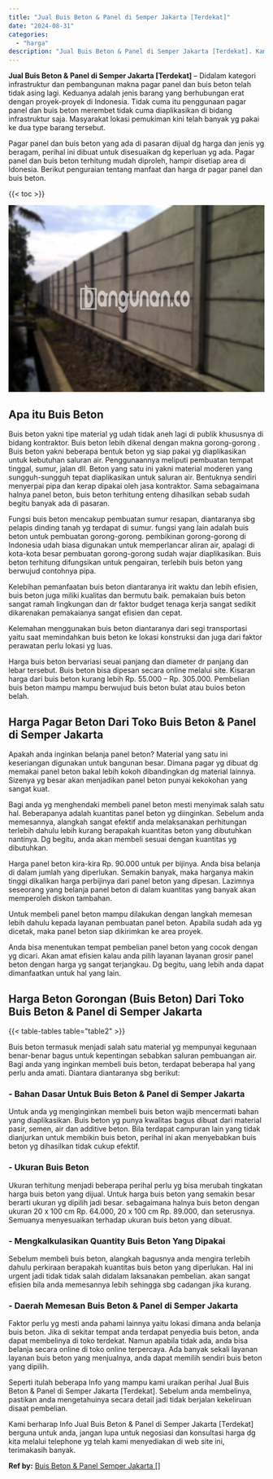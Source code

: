 ```yaml
---
title: "Jual Buis Beton & Panel di Semper Jakarta [Terdekat]"
date: "2024-08-31"
categories: 
  - "harga"
description: "Jual Buis Beton & Panel di Semper Jakarta [Terdekat]. Kami berharap Info Jual Buis Beton & Panel di Semper Jakarta [Terdekat] berguna untuk anda, jangan lu..."
---
```


**Jual Buis Beton & Panel di Semper Jakarta \[Terdekat\]** – Didalam kategori infrastruktur dan pembangunan makna pagar panel dan buis beton telah tidak asing lagi. Keduanya adalah jenis barang yang berhubungan erat dengan proyek-proyek di Indonesia. Tidak cuma itu penggunaan pagar panel dan buis beton merembet tidak cuma diaplikasikan di bidang infrastruktur saja. Masyarakat lokasi pemukiman kini telah banyak yg pakai ke dua type barang tersebut.

Pagar panel dan buis beton yang ada di pasaran dijual dg harga dan jenis yg beragam, perihal ini dibuat untuk disesuaikan dg keperluan yg ada. Pagar panel dan buis beton terhitung mudah diproleh, hampir disetiap area di Idonesia. Berikut penguraian tentang manfaat dan harga dr pagar panel dan buis beton.

{{< toc >}}

![Jual Buis Beton & Panel di Semper Jakarta [Terdekat]](/images/jual-panel-buis-beton-murah-37.png)

## Apa itu Buis Beton

Buis beton yakni tipe material yg udah tidak aneh lagi di publik khususnya di bidang kontraktor. Buis beton lebih dikenal dengan makna gorong-gorong . Buis beton yakni beberapa bentuk beton yg siap pakai yg diaplikasikan untuk kebutuhan saluran air. Penggunaannya meliputi pembuatan tempat tinggal, sumur, jalan dll. Beton yang satu ini yakni material moderen yang sungguh-sungguh tepat diaplikasikan untuk saluran air. Bentuknya sendiri menyerpai pipa dan kerap dipakai oleh jasa kontraktor. Sama sebagaimana halnya panel beton, buis beton terhitung enteng dihasilkan sebab sudah begitu banyak ada di pasaran.

Fungsi buis beton mencakup pembuatan sumur resapan, diantaranya sbg pelapis dinding tanah yg terdapat di sumur. fungsi yang lain adalah buis beton untuk pembuatan gorong-gorong. pembikinan gorong-gorong di Indonesia udah biasa digunakan untuk memperlancar aliran air, apalagi di kota-kota besar pembuatan gorong-gorong sudah wajar diaplikasikan. Buis beton terhitung difungsikan untuk pengairan, terlebih buis beton yang berwujud contohnya pipa.

Kelebihan pemanfaatan buis beton diantaranya irit waktu dan lebih efisien, buis beton juga miliki kualitas dan bermutu baik. pemakaian buis beton sangat ramah lingkungan dan dr faktor budget tenaga kerja sangat sedikit dikarenakan pemakaianya sangat efisien dan cepat.

Kelemahan menggunakan buis beton diantaranya dari segi transportasi yaitu saat memindahkan buis beton ke lokasi konstruksi dan juga dari faktor perawatan perlu lokasi yg luas.

Harga buis beton bervariasi seuai panjang dan diameter dr panjang dan lebar tersebut. Buis beton bisa dipesan secara online melalui site. Kisaran harga dari buis beton kurang lebih Rp. 55.000 – Rp. 305.000. Pembelian buis beton mampu mampu berwujud buis beton bulat atau buios beton belah.

## Harga Pagar Beton Dari Toko Buis Beton & Panel di Semper Jakarta

Apakah anda inginkan belanja panel beton? Material yang satu ini keseriangan digunakan untuk bangunan besar. Dimana pagar yg dibuat dg memakai panel beton bakal lebih kokoh dibandingkan dg material lainnya. Sizenya yg besar akan menjadikan panel beton punyai kekokohan yang sangat kuat.

Bagi anda yg menghendaki membeli panel beton mesti menyimak salah satu hal. Beberapanya adalah kuantitas panel beton yg diinginkan. Sebelum anda memesannya, alangkah sangat efektif anda melaksanakan perhitungan terlebih dahulu lebih kurang berapakah kuantitas beton yang dibutuhkan nantinya. Dg begitu, anda akan membeli sesuai dengan kuantitas yg dibutuhkan.

Harga panel beton kira-kira Rp. 90.000 untuk per bijinya. Anda bisa belanja di dalam jumlah yang diperlukan. Semakin banyak, maka harganya makin tinggi dikalikan harga perbijinya dari panel beton yang dipesan. Lazimnya seseorang yang belanja panel beton di dalam kuantitas yang banyak akan memperoleh diskon tambahan.

Untuk membeli panel beton mampu dilakukan dengan langkah memesan lebih dahulu kepada layanan pembuatan panel beton. Apabila sudah ada yg dicetak, maka panel beton siap dikirimkan ke area proyek.

Anda bisa menentukan tempat pembelian panel beton yang cocok dengan yg dicari. Akan amat efisien kalau anda pilih layanan layanan grosir panel beton dengan harga yg sangat terjangkau. Dg begitu, uang lebih anda dapat dimanfaatkan untuk hal yang lain.

## Harga Beton Gorongan (Buis Beton) Dari Toko Buis Beton & Panel di Semper Jakarta

{{< table-tables table="table2" >}}

Buis beton termasuk menjadi salah satu material yg mempunyai kegunaan benar-benar bagus untuk kepentingan sebabkan saluran pembuangan air. Bagi anda yang inginkan membeli buis beton, terdapat beberapa hal yang perlu anda amati. Diantara diantaranya sbg berikut:

### \- Bahan Dasar Untuk Buis Beton & Panel di Semper Jakarta

Untuk anda yg menginginkan membeli buis beton wajib mencermati bahan yang diaplikasikan. Buis beton yg punya kwalitas bagus dibuat dari material pasir, semen, air dan additive beton. Bila terdapat campuran lain yang tidak dianjurkan untuk membikin buis beton, perihal ini akan menyebabkan buis beton yg dihasilkan tidak cukup efektif.

### \- Ukuran Buis Beton

Ukuran terhitung menjadi beberapa perihal perlu yg bisa merubah tingkatan harga buis beton yang dijual. Untuk harga buis beton yang semakin besar berarti ukuran yg dipilih jadi besar. sebagaimana halnya buis beton dengan ukuran 20 x 100 cm Rp. 64.000, 20 x 100 cm Rp. 89.000, dan seterusnya. Semuanya menyesuaikan terhadap ukuran buis beton yang dibuat.

### \- Mengkalkulasikan Quantity Buis Beton Yang Dipakai

Sebelum membeli buis beton, alangkah bagusnya anda mengira terlebih dahulu perkiraan berapakah kuantitas buis beton yang diperlukan. Hal ini urgent jadi tidak tidak salah didalam laksanakan pembelian. akan sangat efisien bila anda memesannya lebih sehingga sbg cadangan jika kurang.

### \- Daerah Memesan Buis Beton & Panel di Semper Jakarta

Faktor perlu yg mesti anda pahami lainnya yaitu lokasi dimana anda belanja buis beton. Jika di sekitar tempat anda terdapat penyedia buis beton, anda dapat membelinya di toko terdekat. Namun apabila tidak ada, anda bisa belanja secara online di toko online terpercaya. Ada banyak sekali layanan layanan buis beton yang menjualnya, anda dapat memilih sendiri buis beton yang dipilih.

Seperti itulah beberapa Info yang mampu kami uraikan perihal Jual Buis Beton & Panel di Semper Jakarta \[Terdekat\]. Sebelum anda membelinya, pastikan anda mengetahuinya secara detail jadi tidak berjalan kekeliruan disaat pembelian.

Kami berharap Info Jual Buis Beton & Panel di Semper Jakarta \[Terdekat\] berguna untuk anda, jangan lupa untuk negosiasi dan konsultasi harga dg kita melalui telephone yg telah kami menyediakan di web site ini, terimakasih banyak.

**Ref by:** [Buis Beton & Panel Semper Jakarta []](https://id.wikipedia.org/wiki/Buis)
